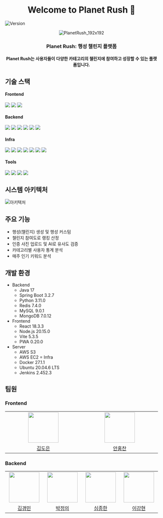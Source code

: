 <h1 align="center">Welcome to Planet Rush 👋</h1>
<p>
  <img alt="Version" src="https://img.shields.io/badge/version-2.1.0-blue.svg?cacheSeconds=2592000" />
</p>

<div align="center">

![PlanetRush_192x192](https://github.com/user-attachments/assets/eaafc401-03a7-4952-8d74-ed51526ad086)

### Planet Rush: 행성 챌린지 플랫폼

<h4>Planet Rush는 사용자들이 다양한 카테고리의 챌린지에 참여하고 성장할 수 있는 플랫폼입니다.</h4>
</div>

## 기술 스택

  #### Frontend
  <p>
    <img src="https://img.shields.io/badge/-React-61DAFB?style=flat-square&logo=React&logoColor=black"/>
    <img src="https://img.shields.io/static/v1?style=flat-square&message=PWA&color=5A0FC8&logo=PWA&logoColor=FFFFFF&label="/>
    <img src="https://img.shields.io/badge/node.js-339933?style=flat-square&logo=Node.js&logoColor=white"/>
  </p>

  #### Backend
  <p>
    <img src="https://img.shields.io/badge/-SpringBoot-6DB33F?style=flat-square&logo=Spring&logoColor=white"/>
    <img src="https://img.shields.io/badge/Spring_data_jpa-6DB33F?style=flat-square&logo=Spring&logoColor=white"/>
    <img src="https://img.shields.io/badge/-Flask-000000?style=flat-square&logo=flask&logoColor=white"/>
    <img src="https://img.shields.io/badge/-MySQL-4479A1?style=flat-square&logo=MySQL&logoColor=white"/>
    <img src="https://img.shields.io/badge/-Redis-DC382D?style=flat-square&logo=Redis&logoColor=white"/>
    <img src="https://img.shields.io/badge/-MongoDB-13aa52?style=flat-square&logo=mongodb&logoColor=white"/>
  </p>
  
  #### Infra
  <p>
    <img src="https://img.shields.io/badge/-Docker-2496ED?style=flat-square&logo=Docker&logoColor=white"/>
    <img src="https://img.shields.io/badge/-Jenkins-D24939?style=flat-square&logo=Jenkins&logoColor=white"/>
    <img src="https://img.shields.io/badge/-AWS-232F3E?style=flat-square&logo=amazon-aws&logoColor=white"/>
    <img src="https://img.shields.io/badge/-Nginx-269539?style=flat-square&logo=Nginx&logoColor=white"/>
    <img src="https://img.shields.io/badge/Ubuntu-E95420?style=flat-square&logo=Ubuntu&logoColor=white"/>
    <img src="https://img.shields.io/badge/AWS_S3-569A31?logo=amazons3&logoColor=fff&style=flat-square"/>
    <img src="https://img.shields.io/badge/Gunicorn-499848?style=flat-square&logo=Gunicorn&logoColor=white">
  </p>

  #### Tools
  <p>
    <img src="https://img.shields.io/badge/Jira-0052CC?style=flat-square&logo=Jira&logoColor=white"/>
    <img src="https://img.shields.io/badge/-Swagger-%23Clojure?style=flat-square&logo=swagger&logoColor=white"/>
    <img src="https://img.shields.io/badge/Figma-F24E1E?style=flat-square&logo=figma&logoColor=white"/>
    <img src="https://img.shields.io/badge/git-%23F05033.svg?style=flat-square&logo=git&logoColor=white"/>
  </p>


## 시스템 아키텍처

![아키텍처](https://github.com/user-attachments/assets/ee107e1a-6f9f-4e17-8238-5699726f355a)


## 주요 기능

- 행성(챌린지) 생성 및 행성 커스텀
- 챌린지 참여도로 랭킹 산정
- 인증 사진 업로드 및 AI로 유사도 검증
- 카테고리별 사용자 통계 분석
- 매주 인기 키워드 분석

## 개발 환경

- Backend
  - Java 17
  - Spring Boot 3.2.7
  - Python 3.11.0
  - Redis 7.4.0
  - MySQL 9.0.1
  - MongoDB 7.0.12
- Frontend
  - React 18.3.3
  - Node.js 20.15.0
  - Vite 5.3.5
  - PWA 0.20.0
- Server
  - AWS S3
  - AWS EC2
= Infra
  - Docker 27.1.1
  - Ubuntu 20.04.6 LTS
  - Jenkins 2.452.3

## 팀원

### Frontend

<table>
  <tbody>
    <tr>
      <td align="center" valign="top" width="5%"><a href="https://github.com/ide05484"><img src="https://avatars.githubusercontent.com/u/158231909?v=4" width="100" height="100"/></a></td>
      <td align="center" valign="top" width="5%"><a href="https://github.com/AhnHongchan"><img src="https://avatars.githubusercontent.com/u/156401196?s=100&v=4" width="100" height="100"/></a></td>
    </tr>
    <tr>
        <td align="center"><a href="https://github.com/ide05484" title="Closed Pull Requests">김도은</a></td>
        <td align="center"><a href="https://github.com/AhnHongchan" title="Closed Pull Requests">안홍찬</a></td>
    </tr>
  </tbody>
</table>

### Backend

<table>
  <tbody>
    <tr>
      <td align="center" valign="top" width="5%"><a href="https://github.com/gyungmean"><img src="https://avatars.githubusercontent.com/u/70059000?v=4" width="100" height="100"/></a></td>
      <td align="center" valign="top" width="5%"><a href="https://github.com/justice-7"><img src="https://avatars.githubusercontent.com/u/81703684?s=100&v=4" width="100" height="100"/></a></td>
      <td align="center" valign="top" width="5%"><a href="https://github.com/simhani1"><img src="https://avatars.githubusercontent.com/u/48800281?v=4" width="100" height="100"/></a></td>
      <td align="center" valign="top" width="5%"><a href="https://github.com/kkanghyuny"><img src="https://avatars.githubusercontent.com/u/130138811?s=100&v=4" width="100" height="100"/></a></td>
    </tr>
    <tr>
        <td align="center"><a href="https://github.com/gyungmean" title="Closed Pull Requests">김경민</a></td>
        <td align="center"><a href="https://github.com/justice-7" title="Closed Pull Requests">박정의</a></td>
        <td align="center"><a href="https://github.com/simhani1" title="Closed Pull Requests">심종한</a></td>
        <td align="center"><a href="https://github.com/kkanghyuny" title="Closed Pull Requests">이강현</a></td>
    </tr>
  </tbody>
</table>

